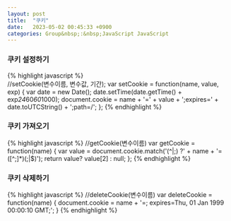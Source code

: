 ```yaml
---
layout: post
title:  "쿠키"
date:   2023-05-02 00:45:33 +0900
categories: Group&nbsp;:&nbsp;JavaScript JavaScript
---
```


### 쿠키 설정하기    
{% highlight javascript %}  
    //setCookie(변수이름, 변수값, 기간);
    var setCookie = function(name, value, exp) {
        var date = new Date();
        date.setTime(date.getTime() + exp*24*60*60*1000);
        document.cookie = name + '=' + value + ';expires=' + date.toUTCString() + ';path=/';
    };
{% endhighlight %}

### 쿠키 가져오기
{% highlight javascript %}
    //getCookie(변수이름)
    var getCookie = function(name) {
        var value = document.cookie.match('(^|;) ?' + name + '=([^;]*)(;|$)');
        return value? value[2] : null;
    };
{% endhighlight %}

### 쿠키 삭제하기
{% highlight javascript %}
    //deleteCookie(변수이름)
    var deleteCookie = function(name) {
        document.cookie = name + '=; expires=Thu, 01 Jan 1999 00:00:10 GMT;';
    }
{% endhighlight %}
